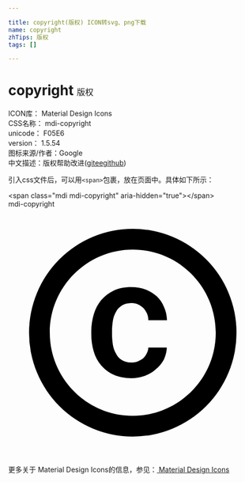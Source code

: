 ```yaml
---

title: copyright(版权) ICON转svg、png下载
name: copyright
zhTips: 版权
tags: []

---
```


# copyright  <small style="font-size: 60%;font-weight: 100">版权</small>


<div class="detail-page">
<p>
<span>
ICON库：
<span class="badge-secondary badge">Material Design Icons</span> 
</span>
<br/>
<span>
CSS名称：
<span class="badge-secondary badge">mdi-copyright</span> 
</span>
<br/>
<span>
unicode：
<span class="badge-secondary badge">F05E6</span> 
<copy-btn content='F05E6' btn-title=""></copy-btn>
<copy-btn :content='String.fromCodePoint(parseInt("F05E6", 16))' btn-title="复制U"></copy-btn>
</span>
<br/>
<span>
version：
<span class="badge-secondary badge">1.5.54</span> 
</span>
<br/>
<span>图标来源/作者：<span class="badge-light badge">Google</span></span> 
<br/>
<span class="zh-detail">中文描述：<span class="badge-primary badge">版权</span><span class="help-link"><span>帮助改进</span>(<a href="https://gitee.com/liuwave/icon-helper/edit/master/json/material/copyright.json" target="_blank" rel="noopener noreferrer">gitee</a><a href="https://github.com/liuwave/icon-helper/edit/master/json/material/copyright.json" target="_blank" rel="noopener noreferrer">github</a></span>)</span><br/>
</p>
</div>
<div class="alert alert-dark">
  <i class="mdi mdi-copyright mdi-48px"></i>
  <i class="mdi mdi-copyright mdi-36px"></i>
  <i class="mdi mdi-copyright mdi-24px"></i>
  <i class="mdi mdi-copyright mdi-18px"></i>
</div>
<div>
  <p>引入css文件后，可以用<code>&lt;span&gt;</code>包裹，放在页面中。具体如下所示：    
  </p>
  <div class="alert alert-primary" style="font-size: 14px">
    &lt;span class="mdi mdi-copyright" aria-hidden="true"&gt;&lt;/span&gt;
    <copy-btn content='<span class="mdi mdi-copyright" aria-hidden="true"></span>'></copy-btn>
  </div>
  <div class="alert alert-secondary">
    <i class="mdi mdi-copyright"
    style="font-size: 24px"
    aria-hidden="true"></i> mdi-copyright
    <copy-btn content="mdi-copyright" btn-title="复制图标名称"></copy-btn>
  </div>
</div>
<div id="svg" class="svg-wrap">
<svg xmlns="http://www.w3.org/2000/svg" viewBox="0 0 24 24"><path d="M10.08,10.86C10.13,10.53 10.24,10.24 10.38,10C10.5,9.74 10.72,9.53 10.97,9.37C11.21,9.22 11.5,9.15 11.88,9.14C12.11,9.15 12.32,9.19 12.5,9.27C12.71,9.36 12.89,9.5 13.03,9.63C13.17,9.78 13.28,9.96 13.37,10.16C13.46,10.36 13.5,10.58 13.5,10.8H15.3C15.28,10.33 15.19,9.9 15,9.5C14.85,9.12 14.62,8.78 14.32,8.5C14,8.22 13.66,8 13.24,7.84C12.82,7.68 12.36,7.61 11.85,7.61C11.2,7.61 10.63,7.72 10.15,7.95C9.67,8.18 9.27,8.5 8.95,8.87C8.63,9.26 8.39,9.71 8.24,10.23C8.09,10.75 8,11.29 8,11.87V12.14C8,12.72 8.08,13.26 8.23,13.78C8.38,14.3 8.62,14.75 8.94,15.13C9.26,15.5 9.66,15.82 10.14,16.04C10.62,16.26 11.19,16.38 11.84,16.38C12.31,16.38 12.75,16.3 13.16,16.15C13.57,16 13.93,15.79 14.24,15.5C14.55,15.25 14.8,14.94 15,14.58C15.16,14.22 15.27,13.84 15.28,13.43H13.5C13.5,13.64 13.43,13.83 13.34,14C13.25,14.19 13.13,14.34 13,14.47C12.83,14.6 12.66,14.7 12.46,14.77C12.27,14.84 12.07,14.86 11.86,14.87C11.5,14.86 11.2,14.79 10.97,14.64C10.72,14.5 10.5,14.27 10.38,14C10.24,13.77 10.13,13.47 10.08,13.14C10.03,12.81 10,12.47 10,12.14V11.87C10,11.5 10.03,11.19 10.08,10.86M12,2A10,10 0 0,0 2,12A10,10 0 0,0 12,22A10,10 0 0,0 22,12A10,10 0 0,0 12,2M12,20C7.59,20 4,16.41 4,12C4,7.59 7.59,4 12,4C16.41,4 20,7.59 20,12C20,16.41 16.41,20 12,20Z" /></svg>
</div>
<detail full-name='mdi-copyright'></detail>
    
<div><p>更多关于 Material Design Icons的信息，参见：<a target="_blank" href="https://iconhelper.cn/material.html"> Material Design Icons</a>
</p></div>
